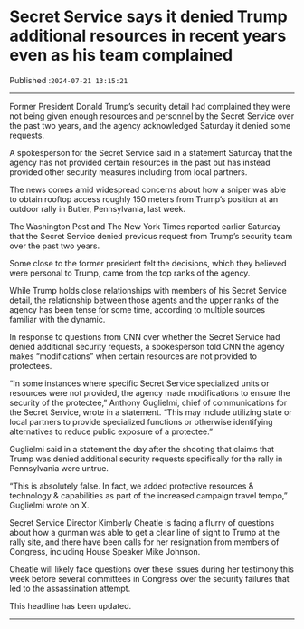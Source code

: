 # Secret Service says it denied Trump additional resources in recent years even as his team complained

Published :`2024-07-21 13:15:21`

---

Former President Donald Trump’s security detail had complained they were not being given enough resources and personnel by the Secret Service over the past two years, and the agency acknowledged Saturday it denied some requests.

A spokesperson for the Secret Service said in a statement Saturday that the agency has not provided certain resources in the past but has instead provided other security measures including from local partners.

The news comes amid widespread concerns about how a sniper was able to obtain rooftop access roughly 150 meters from Trump’s position at an outdoor rally in Butler, Pennsylvania, last week.

The Washington Post and The New York Times reported earlier Saturday that the Secret Service denied previous request from Trump’s security team over the past two years.

Some close to the former president felt the decisions, which they believed were personal to Trump, came from the top ranks of the agency.

While Trump holds close relationships with members of his Secret Service detail, the relationship between those agents and the upper ranks of the agency has been tense for some time, according to multiple sources familiar with the dynamic.

In response to questions from CNN over whether the Secret Service had denied additional security requests, a spokesperson told CNN the agency makes “modifications” when certain resources are not provided to protectees.

“In some instances where specific Secret Service specialized units or resources were not provided, the agency made modifications to ensure the security of the protectee,” Anthony Guglielmi, chief of communications for the Secret Service, wrote in a statement. “This may include utilizing state or local partners to provide specialized functions or otherwise identifying alternatives to reduce public exposure of a protectee.”

Guglielmi said in a statement the day after the shooting that claims that Trump was denied additional security requests specifically for the rally in Pennsylvania were untrue.

“This is absolutely false. In fact, we added protective resources & technology & capabilities as part of the increased campaign travel tempo,” Guglielmi wrote on X.

Secret Service Director Kimberly Cheatle is facing a flurry of questions about how a gunman was able to get a clear line of sight to Trump at the rally site, and there have been calls for her resignation from members of Congress, including House Speaker Mike Johnson.

Cheatle will likely face questions over these issues during her testimony this week before several committees in Congress over the security failures that led to the assassination attempt.

This headline has been updated.

---

